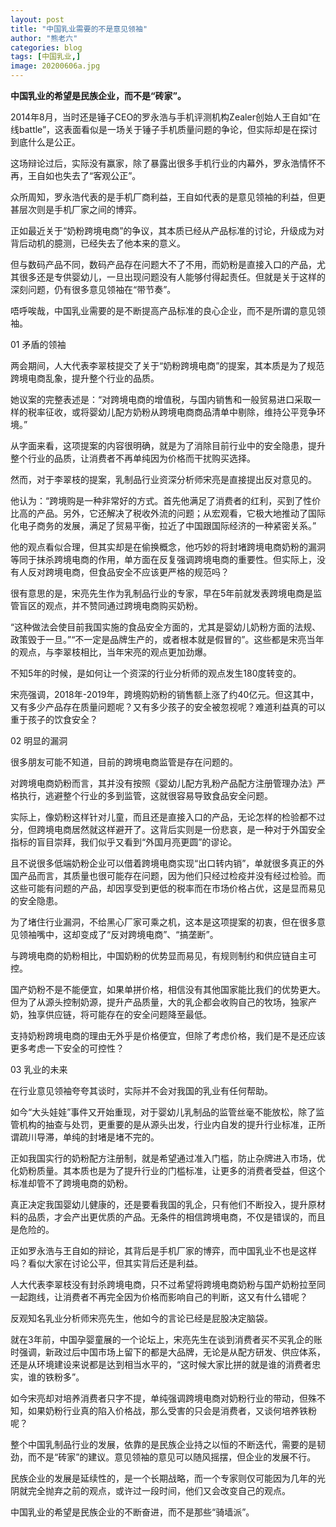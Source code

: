 ```yaml
---
layout: post
title: "中国乳业需要的不是意见领袖"
author: "熊老六"
categories: blog
tags: [中国乳业,]
image: 20200606a.jpg
---
```

​​​​__中国乳业的希望是民族企业，而不是“砖家”。__

​​2014年8月，当时还是锤子CEO的罗永浩与手机评测机构Zealer创始人王自如“在线battle”，这表面看似是一场关于锤子手机质量问题的争论，但实际却是在探讨到底什么是公正。

这场辩论过后，实际没有赢家，除了暴露出很多手机行业的内幕外，罗永浩情怀不再，王自如也失去了“客观公正”。

众所周知，罗永浩代表的是手机厂商利益，王自如代表的是意见领袖的利益，但更甚层次则是手机厂家之间的博弈。

正如最近关于“奶粉跨境电商”的争议，其本质已经从产品标准的讨论，升级成为对背后动机的臆测，已经失去了他本来的意义。

但与数码产品不同，数码产品存在问题大不了不用，而奶粉是直接入口的产品，尤其很多还是专供婴幼儿，一旦出现问题没有人能够付得起责任。但就是关于这样的深刻问题，仍有很多意见领袖在“带节奏”。

唔呼唉哉，中国乳业需要的是不断提高产品标准的良心企业，而不是所谓的意见领袖。

01 矛盾的领袖

两会期间，人大代表李翠枝提交了关于“奶粉跨境电商”的提案，其本质是为了规范跨境电商乱象，提升整个行业的品质。

她议案的完整表述是：“对跨境电商的增值税，与国内销售和一般贸易进口采取一样的税率征收，或将婴幼儿配方奶粉从跨境电商商品清单中剔除，维持公平竞争环境。”

从字面来看，这项提案的内容很明确，就是为了消除目前行业中的安全隐患，提升整个行业的品质，让消费者不再单纯因为价格而干扰购买选择。

然而，对于李翠枝的提案，乳制品行业资深分析师宋亮是直接提出反对意见的。

他认为：“跨境购是一种非常好的方式。首先他满足了消费者的红利，买到了性价比高的产品。另外，它还解决了税收外流的问题；从宏观看，它极大地推动了国际化电子商务的发展，满足了贸易平衡，拉近了中国跟国际经济的一种紧密关系。”

他的观点看似合理，但其实却是在偷换概念，他巧妙的将封堵跨境电商奶粉的漏洞等同于抹杀跨境电商的作用，单方面在反复强调跨境电商的重要性。但实际上，没有人反对跨境电商，但食品安全不应该更严格的规范吗？

很有意思的是，宋亮先生作为乳制品行业的专家，早在5年前就发表跨境电商是监管盲区的观点，并不赞同通过跨境电商购买奶粉。

“这种做法会使目前我国实施的食品安全方面的，尤其是婴幼儿奶粉方面的法规、政策毁于一旦。”“不一定是品牌生产的，或者根本就是假冒的”。这些都是宋亮当年的观点，与李翠枝相比，当年宋亮的观点更加劲爆。

不知5年的时候，是如何让一个资深的行业分析师的观点发生180度转变的。

宋亮强调，2018年-2019年，跨境购奶粉的销售额上涨了约40亿元。但这其中，又有多少产品存在质量问题呢？又有多少孩子的安全被忽视呢？难道利益真的可以重于孩子的饮食安全？

02 明显的漏洞

很多朋友可能不知道，目前的跨境电商监管是存在问题的。

对跨境电商奶粉而言，其并没有按照《婴幼儿配方乳粉产品配方注册管理办法》严格执行，逃避整个行业的多到监管，这就很容易导致食品安全问题。

实际上，像奶粉这样针对儿童，而且还是直接入口的产品，无论怎样的检验都不过分，但跨境电商居然就这样避开了。这背后实则是一份悲哀，是一种对于外国安全指标的盲目崇拜，我们似乎又看到“外国月亮更圆”的谬论。

且不说很多低端奶粉企业可以借着跨境电商实现“出口转内销”，单就很多真正的外国产品而言，其质量也很可能存在问题，因为他们只经过检疫并没有经过检验。而这些可能有问题的产品，却因享受到更低的税率而在市场价格占优，这是显而易见的安全隐患。

为了堵住行业漏洞，不给黑心厂家可乘之机，这本是这项提案的初衷，但在很多意见领袖嘴中，这却变成了“反对跨境电商”、“搞垄断”。

与跨境电商的奶粉相比，中国奶粉的优势显而易见，有规则制约和供应链自主可控。

国产奶粉不是不能便宜，如果单拼价格，相信没有其他国家能比我们的优势更大。但为了从源头控制奶源，提升产品质量，大的乳企都会收购自己的牧场，独家产奶，独享供应链，将可能存在的安全问题降至最低。

支持奶粉跨境电商的理由无外乎是价格便宜，但除了考虑价格，我们是不是还应该更多考虑一下安全的可控性？

03 乳业的未来

在行业意见领袖夸夸其谈时，实际并不会对我国的乳业有任何帮助。

如今“大头娃娃”事件又开始重现，对于婴幼儿乳制品的监管丝毫不能放松，除了监管机构的抽查与处罚，更重要的是从源头出发，行业内自发的提升行业标准，正所谓疏川导滞，单纯的封堵是堵不完的。

正如我国实行的奶粉配方注册制，就是希望通过准入门槛，防止杂牌进入市场，优化奶粉质量。其本质也是为了提升行业的门槛标准，让更多的消费者受益，但这个标准却管不了跨境电商的奶粉。

真正决定我国婴幼儿健康的，还是要看我国的乳企，只有他们不断投入，提升原材料的品质，才会产出更优质的产品。无条件的相信跨境电商，不仅是错误的，而且是危险的。

正如罗永浩与王自如的辩论，其背后是手机厂家的博弈，而中国乳业不也是这样吗？看似大家在讨论公平，但其实背后还是利益。

人大代表李翠枝没有封杀跨境电商，只不过希望将跨境电商奶粉与国产奶粉拉至同一起跑线，让消费者不再完全因为价格而影响自己的判断，这又有什么错呢？

反观知名乳业分析师宋亮先生，他如今的言论已经是屁股决定脑袋。

就在3年前，中国孕婴童展的一个论坛上，宋亮先生在谈到消费者买不买乳企的账时强调，新政过后中国市场上留下的都是大品牌，无论是从配方研发、供应体系，还是从环境建设来说都是达到相当水平的，“这时候大家比拼的就是谁的消费者忠实，谁的铁粉多”。

如今宋亮却对培养消费者只字不提，单纯强调跨境电商对奶粉行业的带动，但殊不知，如果奶粉行业真的陷入价格战，那么受害的只会是消费者，又谈何培养铁粉呢？

整个中国乳制品行业的发展，依靠的是民族企业持之以恒的不断迭代，需要的是韧劲，而不是“砖家”的建议。意见领袖的意见可以随风摇摆，但企业的发展不行。

民族企业的发展是延续性的，是一个长期战略，而一个专家则仅可能因为几年的光阴就完全抛弃之前的观点，或许过一段时间，他们又会改变自己的观点。

中国乳业的希望是民族企业的不断奋进，而不是那些“骑墙派”。